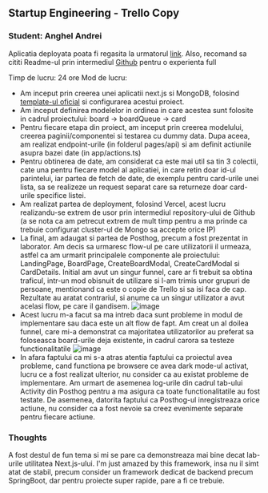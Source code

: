## Startup Engineering - Trello Copy
### Student: Anghel Andrei

Aplicatia deployata poata fi regasita la urmatorul [link](https://trello-copy-theta.vercel.app/).
Also, recomand sa cititi Readme-ul prin intermediul [Github](https://github.com/AnghelAndrei28/TrelloCopy) pentru o experienta full

Timp de lucru: 24 ore
Mod de lucru:
- Am inceput prin creerea unei aplicatii next.js si MongoDB, folosind [template-ul oficial](https://www.mongodb.com/developer/languages/javascript/nextjs-with-mongodb/) si configurarea acestui proiect.
- Am inceput definirea modelelor in ordinea in care acestea sunt folosite in cadrul proiectului: board -> boardQueue -> card
- Pentru fiecare etapa din proiect, am inceput prin creerea modelului, creerea paginii/componentei si testarea cu dummy data. Dupa aceea, am realizat endpoint-urile (in folderul pages/api) si am definit actiunile asupra bazei date (in app/actions.ts)
- Pentru obtinerea de date, am considerat ca este mai util sa tin 3 colectii, cate una pentru fiecare model al aplicatiei, in care retin doar id-ul parintelui, iar partea de fetch de date, de exemplu pentru card-urile unei lista, sa se realizeze un request separat care sa returneze doar card-urile specifice listei.
- Am realizat partea de deployment, folosind Vercel, acest lucru realizandu-se extrem de usor prin intermediul repository-ului de Github (a se nota ca am petrecut extrem de mult timp pentru a ma prinde ca trebuie configurat cluster-ul de Mongo sa accepte orice IP)
- La final, am adaugat si partea de Posthog, precum a fost prezentat in laborator. Am decis sa urmaresc flow-ul pe care utilizatorii il urmeaza, astfel ca am urmarit principalele componente ale proiectului:
LandingPage, BoardPage, CreateBoardModal, CreateCardModal si CardDetails. Initial am avut un singur funnel, care ar fi trebuit sa obtina traficul, intr-un mod obisnuit de utilizare si l-am trimis unor grupuri de persoane, mentionand ca este o copie de Trello si sa isi faca de cap. Rezultate au aratat contrariul, si anume ca un singur utilizator a avut acelasi flow, pe care il gandisem.
![image](https://github.com/user-attachments/assets/ca443548-d949-4de2-95a2-bd02c7292c66)
- Acest lucru m-a facut sa ma intreb daca sunt probleme in modul de implementare sau daca este un alt flow de fapt. Am creat un al doilea funnel, care mi-a demonstrat ca majoritatea utilizatorilor au preferat sa foloseasca board-urile deja existente, in cadrul carora sa testeze functionalitatile
![image](https://github.com/user-attachments/assets/4b228b4a-a91a-4fec-814d-71f162637f38)
- In afara faptului ca mi s-a atras atentia faptului ca proiectul avea probleme, cand functiona pe browsere ce avea dark mode-ul activat, lucru ce a fost realizat ulterior, nu consider ca au existat probleme de implementare. Am urmart de asemenea log-urile din cadrul tab-ului Activity din Posthog pentru a ma asigura ca toate functionalitatile au fost testate. De asemenea, datorita faptului ca Posthog-ul inregistreaza orice actiune, nu consider ca a fost nevoie sa creez evenimente separate pentru fiecare actiune.

### Thoughts
A fost destul de fun tema si mi se pare ca demonstreaza mai bine decat lab-urile utilitatea Next.js-ului. I'm just amazed by this framework, insa nu il simt atat de stabil, precum consider un framework dedicat de backend precum SpringBoot, dar pentru proiecte super rapide, pare a fi ce trebuie.
